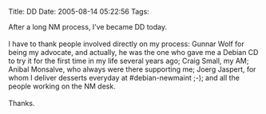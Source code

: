 Title: DD
Date: 2005-08-14 05:22:56
Tags: 

After a long NM process, I&#8217;ve became DD today.<br/><br/>
I have to thank people involved directly on my process: Gunnar Wolf for
being my advocate, and actually, he was the one who gave me a Debian CD
to try it for the first time in my life several years ago; Craig Small,
my AM; Anibal Monsalve, who always were there supporting me; Joerg
Jaspert, for whom I deliver desserts everyday at #debian-newmaint ;-);
and all the people working on the NM desk.<br/><br/>
Thanks.<br/><br/><br/><br/>
